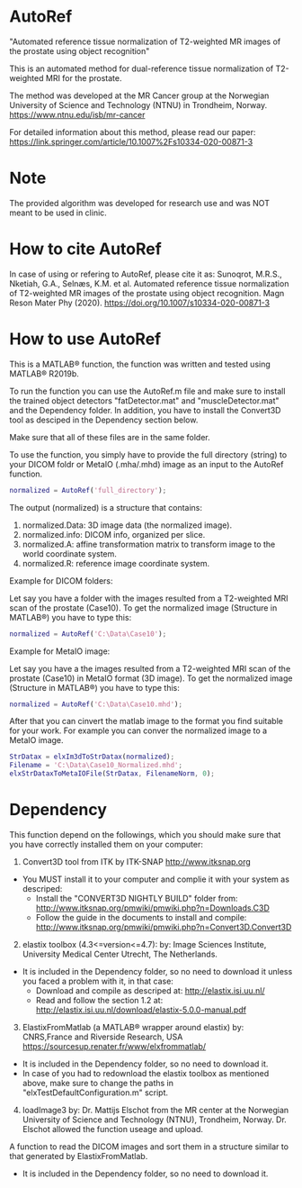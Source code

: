 # AutoRef
"Automated reference tissue normalization of T2-weighted MR images of the prostate using object recognition"

This is an automated method for dual-reference tissue normalization of T2-weighted MRI for the prostate.

The method was developed at the MR Cancer group at the Norwegian University of Science and Technology (NTNU) in Trondheim, Norway.
https://www.ntnu.edu/isb/mr-cancer

For detailed information about this method, please read our paper: https://link.springer.com/article/10.1007%2Fs10334-020-00871-3

# Note
The provided algorithm was developed for research use and was NOT meant to be used in clinic.

# How to cite AutoRef
In case of using or refering to AutoRef, please cite it as:
Sunoqrot, M.R.S., Nketiah, G.A., Selnæs, K.M. et al. Automated reference tissue normalization of T2-weighted MR images of the prostate using object recognition. Magn Reson Mater Phy (2020). https://doi.org/10.1007/s10334-020-00871-3

# How to use AutoRef
This is a MATLAB® function, the function was written and tested using MATLAB® R2019b.

To run the function you can use the AutoRef.m file and make sure to install the trained object detectors "fatDetector.mat" and "muscleDetector.mat" and the Dependency folder.
In addition, you have to install the Convert3D tool as desciped in the Dependency section below.

Make sure that all of these files are in the same folder.

To use the function, you simply have to provide the full directory (string) to your DICOM foldr or MetaIO (.mha/.mhd) image as an input to the AutoRef function.
```matlab
normalized = AutoRef('full_directory');
```
The output (normalized) is a structure that contains:
1. normalized.Data: 3D image data (the normalized image).
2. normalized.info: DICOM info, organized per slice.
3. normalized.A: affine transformation matrix to transform image to the world coordinate system.
4. normalized.R: reference image coordinate system.

Example for DICOM folders:

Let say you have a folder with the images resulted from a T2-weighted MRI scan of the prostate (Case10).
To get the normalized image (Structure in MATLAB®) you have to type this:
```matlab
normalized = AutoRef('C:\Data\Case10');
```
Example for MetaIO image:

Let say you have a the images resulted from a T2-weighted MRI scan of the prostate (Case10) in MetaIO format (3D image).
To get the normalized image (Structure in MATLAB®) you have to type this:
```matlab
normalized = AutoRef('C:\Data\Case10.mhd');
```

After that you can cinvert the matlab image to the format you find suitable for your work.
For example you can conver the normalized image to a MetaIO image.
```matlab
StrDatax = elxIm3dToStrDatax(normalized);
Filename = 'C:\Data\Case10_Normalized.mhd';
elxStrDataxToMetaIOFile(StrDatax, FilenameNorm, 0);
```

# Dependency 
This function depend on the followings, which you should make sure that you have correctly installed them on your computer:
1. Convert3D tool from ITK 
  by ITK-SNAP http://www.itksnap.org
  - You MUST install it to your computer and complie it with your system as descriped: 
    + Install the "CONVERT3D NIGHTLY BUILD" folder from: http://www.itksnap.org/pmwiki/pmwiki.php?n=Downloads.C3D
    + Follow the guide in the documents to install and compile: http://www.itksnap.org/pmwiki/pmwiki.php?n=Convert3D.Convert3D  
2. elastix toolbox (4.3<=version<=4.7):
  by: Image Sciences Institute, University Medical Center Utrecht, The Netherlands.
  - It is included in the Dependency folder, so no need to download it unless you faced a problem with it, in that case:
    + Download and compile as descriped at: http://elastix.isi.uu.nl/
    + Read and follow the section 1.2 at: http://elastix.isi.uu.nl/download/elastix-5.0.0-manual.pdf
3. ElastixFromMatlab (a MATLAB® wrapper around elastix)
  by: CNRS,France and Riverside Research, USA https://sourcesup.renater.fr/www/elxfrommatlab/
  - It is included in the Dependency folder, so no need to download it.
  - In case of you had to redownload the elastix toolbox as mentioned above, make sure to change the paths in "elxTestDefaultConfiguration.m" script.
4. loadImage3
  by: Dr. Mattijs Elschot from the MR center at the Norwegian University of Science and Technology (NTNU), Trondheim, Norway.
  Dr. Elschot allowed the function useage and upload. 

  A function to read the DICOM images and sort them in a structure similar to that generated by ElastixFromMatlab.
  - It is included in the Dependency folder, so no need to download it.
